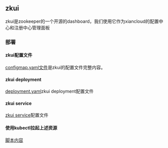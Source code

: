 ## zkui
zkui是zookeeper的一个开源的dashboard，我们使用它作为xiancloud的配置中心和注册中心管理面板

### 部署
#### zkui配置文件
[configmap.yaml文件](zkui/configmap.yaml)是zkui的配置文件完整内容。

#### zkui deployment
[deployment.yaml](deployment.yaml)zkui deployment配置文件

#### zkui service
[zkui service](zkui-service-nodeport.yaml)配置文件

#### 使用kubectl拉起上述资源
[脚本内容](kubectl-create.sh)


